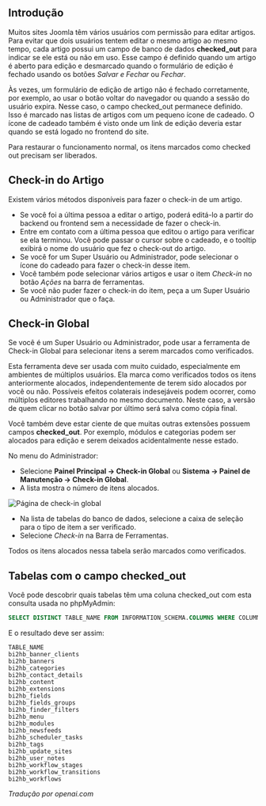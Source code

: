 <!-- Filename: J4.x:Article_Check-out_and_Check-in / Display title: Artigo: Check-in  -->

## Introdução

Muitos sites Joomla têm vários usuários com permissão para editar artigos. Para evitar que dois usuários tentem editar o mesmo artigo ao mesmo tempo, cada artigo possui um campo de banco de dados **checked_out** para indicar se ele está ou não em uso. Esse campo é definido quando um artigo é aberto para edição e desmarcado quando o formulário de edição é fechado usando os botões *Salvar e Fechar* ou *Fechar*.

Às vezes, um formulário de edição de artigo não é fechado corretamente, por exemplo, ao usar o botão voltar do navegador ou quando a sessão do usuário expira. Nesse caso, o campo checked_out permanece definido. Isso é marcado nas listas de artigos com um pequeno ícone de cadeado. O ícone de cadeado também é visto onde um link de edição deveria estar quando se está logado no frontend do site.

Para restaurar o funcionamento normal, os itens marcados como checked out precisam ser liberados.  

## Check-in do Artigo

Existem vários métodos disponíveis para fazer o check-in de um artigo.

- Se você foi a última pessoa a editar o artigo, poderá editá-lo a partir do backend ou frontend sem a necessidade de fazer o check-in.
- Entre em contato com a última pessoa que editou o artigo para verificar se ela terminou. Você pode passar o cursor sobre o cadeado, e o tooltip exibirá o nome do usuário que fez o check-out do artigo.
- Se você for um Super Usuário ou Administrador, pode selecionar o ícone do cadeado para fazer o check-in desse item.
- Você também pode selecionar vários artigos e usar o item *Check-in* no botão *Ações* na barra de ferramentas.
- Se você não puder fazer o check-in do item, peça a um Super Usuário ou Administrador que o faça.

## Check-in Global

Se você é um Super Usuário ou Administrador, pode usar a ferramenta de Check-in Global para selecionar itens a serem marcados como verificados.

Esta ferramenta deve ser usada com muito cuidado, especialmente em ambientes de múltiplos usuários. Ela marca como verificados todos os itens anteriormente alocados, independentemente de terem sido alocados por você ou não. Possíveis efeitos colaterais indesejáveis podem ocorrer, como múltiplos editores trabalhando no mesmo documento. Neste caso, a versão de quem clicar no botão salvar por último será salva como cópia final.

Você também deve estar ciente de que muitas outras extensões possuem campos **checked_out**. Por exemplo, módulos e categorias podem ser alocados para edição e serem deixados acidentalmente nesse estado.

No menu do Administrador:

- Selecione **Painel Principal → Check-in Global** ou
  **Sistema → Painel de Manutenção → Check-in Global**.
- A lista mostra o número de itens alocados.

![Página de check-in global](../../../en/images/articles/global-checkin.png)

- Na lista de tabelas do banco de dados, selecione a caixa de seleção para o tipo de item a ser verificado.
- Selecione *Check-in* na Barra de Ferramentas.

Todos os itens alocados nessa tabela serão marcados como verificados.

## Tabelas com o campo checked_out

Você pode descobrir quais tabelas têm uma coluna checked_out com esta consulta usada no phpMyAdmin:

```sql
SELECT DISTINCT TABLE_NAME FROM INFORMATION_SCHEMA.COLUMNS WHERE COLUMN_NAME IN ('checked_out') AND TABLE_SCHEMA='j423sd';
```

E o resultado deve ser assim:

```plaintext
TABLE_NAME
bi2hb_banner_clients
bi2hb_banners
bi2hb_categories
bi2hb_contact_details
bi2hb_content
bi2hb_extensions
bi2hb_fields
bi2hb_fields_groups
bi2hb_finder_filters
bi2hb_menu
bi2hb_modules
bi2hb_newsfeeds
bi2hb_scheduler_tasks
bi2hb_tags
bi2hb_update_sites
bi2hb_user_notes
bi2hb_workflow_stages
bi2hb_workflow_transitions
bi2hb_workflows
```

*Tradução por openai.com*

